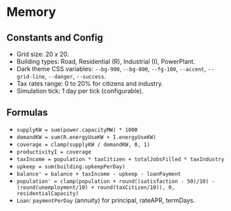 # Memory

## Constants and Config
- Grid size: 20 x 20.
- Building types: Road, Residential (R), Industrial (I), PowerPlant.
- Dark theme CSS variables: `--bg-900`, `--bg-800`, `--fg-100`, `--accent`, `--grid-line`, `--danger`, `--success`.
- Tax rates range: 0 to 20% for citizens and industry.
- Simulation tick: 1 day per tick (configurable).

## Formulas
- `supplyKW = sum(power.capacityMW) * 1000`
- `demandKW = sum(R.energyUseKW + I.energyUseKW)`
- `coverage = clamp(supplyKW / demandKW, 0, 1)`
- `productivityI = coverage`
- `taxIncome = population * taxCitizen + totalJobsFilled * taxIndustry`
- `upkeep = sum(building.upkeepPerDay)`
- `balance' = balance + taxIncome - upkeep - loanPayment`
- `population' = clamp(population + round((satisfaction - 50)/10) - (round(unemployment/10) + round(taxCitizen/10)), 0, residentialCapacity)`
- `Loan`: `paymentPerDay` (annuity) for principal, rateAPR, termDays.
